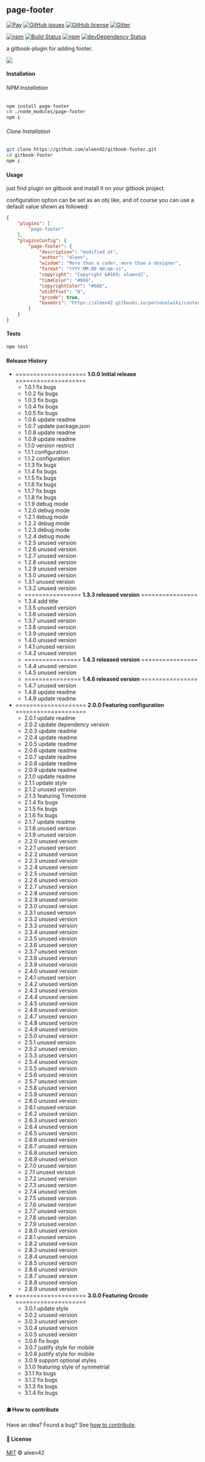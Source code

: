 ## page-footer

[![Pay](https://img.shields.io/badge/%24-free-%23a10000.svg)](#) [![GitHub issues](https://img.shields.io/github/issues/aleen42/gitbook-footer.svg)](https://github.com/aleen42/gitbook-footer/issues) [![GitHub license](https://img.shields.io/badge/license-MIT-blue.svg)](https://raw.githubusercontent.com/aleen42/gitbook-footer/master/LICENSE) [![Gitter](https://badges.gitter.im/aleen42/gitbook-footer.svg)](https://gitter.im/aleen42/gitbook-footer?utm_source=badge&utm_medium=badge&utm_campaign=pr-badge) 

[![npm](https://img.shields.io/npm/v/gitbook-plugin-page-footer.svg)](https://www.npmjs.com/package/gitbook-plugin-page-footer) [![Build Status](https://travis-ci.org/aleen42/gitbook-footer.svg?branch=master)](https://travis-ci.org/aleen42/gitbook-footer) [![npm](https://img.shields.io/npm/dm/gitbook-plugin-page-footer.svg)](https://github.com/aleen42/gitbook-footer) [![devDependency Status](https://david-dm.org/aleen42/gitbook-footer/dev-status.svg)](https://david-dm.org/aleen42/gitbook-footer#info=devDependencies)

a gitbook-plugin for adding footer.

<img src="./page-footer.png">

#### Installation

###### NPM Installation

```bash
npm install page-footer
cd ./node_modules/page-footer
npm i
```

###### Clone Installation

```bash
git clone https://github.com/aleen42/gitbook-footer.git
cd gitbook-footer
npm i
```

#### Usage

just find plugin on gitbook and install it on your gitbook project.

configuration option can be set as an obj like, and of course you can use a default value shown as followed:

```json
{
	"plugins": [
		"page-footer"
	],
	"pluginsConfig": {
		"page-footer": {
			"description": "modified at",
			"author": "Aleen",
			"wisdom": "More than a coder, more than a designer",
			"format": "YYYY-MM-DD HH:mm:ss",
			"copyright": "Copyright &#169; aleen42",
			"timeColor": "#666",
			"copyrightColor": "#666",
			"utcOffset": "8",
			"qrcode": true,
			"baseUri": "https://aleen42.gitbooks.io/personalwiki/content/"
		}
	}
}
```

#### Tests

```bash
npm test
```

#### Release History

* ==================== **1.0.0 Initial release** ====================
	* 1.0.1 fix bugs
	* 1.0.2 fix bugs
	* 1.0.3 fix bugs
	* 1.0.4 fix bugs
	* 1.0.5 fix bugs
	* 1.0.6 update readme
	* 1.0.7 update package.json
	* 1.0.8 update readme
	* 1.0.9 update readme
	* 1.1.0 version restrict
	* 1.1.1 configuration
	* 1.1.2 configuration
	* 1.1.3 fix bugs
	* 1.1.4 fix bugs
	* 1.1.5 fix bugs
	* 1.1.6 fix bugs
	* 1.1.7 fix bugs
	* 1.1.8 fix bugs
	* 1.1.9 debug mode
	* 1.2.0 debug mode
	* 1.2.1 debug mode
	* 1.2.2 debug mode
	* 1.2.3 debug mode
	* 1.2.4 debug mode
	* 1.2.5 unused version
	* 1.2.6 unused version
	* 1.2.7 unused version
	* 1.2.8 unused version
	* 1.2.9 unused version
	* 1.3.0 unused version
	* 1.3.1 unused version
	* 1.3.2 unused version
	* ================ **1.3.3 released version** ================
	* 1.3.4 add title
	* 1.3.5 unused version
	* 1.3.6 unused version
	* 1.3.7 unused version
	* 1.3.8 unused version
	* 1.3.9 unused version
	* 1.4.0 unused version
	* 1.4.1 unused version
	* 1.4.2 unused version
	* ================ **1.4.3 released version** ================
	* 1.4.4 unused version
	* 1.4.5 unused version
	* ================ **1.4.6 released version** ================
	* 1.4.7 unused version
	* 1.4.8 update readme
	* 1.4.9 update readme
* ==================== **2.0.0 Featuring configuration** ====================
	* 2.0.1 update readme
	* 2.0.2 update dependency version
	* 2.0.3 update readme
	* 2.0.4 update readme
	* 2.0.5 update readme
	* 2.0.6 update readme
	* 2.0.7 update readme
	* 2.0.8 update readme
	* 2.0.9 update readme
	* 2.1.0 update readme
	* 2.1.1 update style
	* 2.1.2 unused version
	* 2.1.3 featuring Timezone
	* 2.1.4 fix bugs
	* 2.1.5 fix bugs
	* 2.1.6 fix bugs
	* 2.1.7 update readme
	* 2.1.8 unused version
	* 2.1.9 unused version
	* 2.2.0 unused version
	* 2.2.1 unused version
	* 2.2.2 unused version
	* 2.2.3 unused version
	* 2.2.4 unused version
	* 2.2.5 unused version
	* 2.2.6 unused version
	* 2.2.7 unused version
	* 2.2.8 unused version
	* 2.2.9 unused version
	* 2.3.0 unused version
	* 2.3.1 unused version
	* 2.3.2 unused version
	* 2.3.3 unused version
	* 2.3.4 unused version
	* 2.3.5 unused version
	* 2.3.6 unused version
	* 2.3.7 unused version
	* 2.3.8 unused version
	* 2.3.9 unused version
	* 2.4.0 unused version
	* 2.4.1 unused version
	* 2.4.2 unused version
	* 2.4.3 unused version
	* 2.4.4 unused version
	* 2.4.5 unused version
	* 2.4.6 unused version
	* 2.4.7 unused version
	* 2.4.8 unused version
	* 2.4.9 unused version
	* 2.5.0 unused version
	* 2.5.1 unused version
	* 2.5.2 unused version
	* 2.5.3 unused version
	* 2.5.4 unused version
	* 2.5.5 unused version
	* 2.5.6 unused version
	* 2.5.7 unused version
	* 2.5.8 unused version
	* 2.5.9 unused version
	* 2.6.0 unused version
	* 2.6.1 unused version
	* 2.6.2 unused version
	* 2.6.3 unused version
	* 2.6.4 unused version
	* 2.6.5 unused version
	* 2.6.6 unused version
	* 2.6.7 unused version
	* 2.6.8 unused version
	* 2.6.9 unused version
	* 2.7.0 unused version
	* 2.7.1 unused version
	* 2.7.2 unused version
	* 2.7.3 unused version
	* 2.7.4 unused version
	* 2.7.5 unused version
	* 2.7.6 unused version
	* 2.7.7 unused version
	* 2.7.8 unused version
	* 2.7.9 unused version
	* 2.8.0 unused version
	* 2.8.1 unused version
	* 2.8.2 unused version
	* 2.8.3 unused version
	* 2.8.4 unused version
	* 2.8.5 unused version
	* 2.8.6 unused version
	* 2.8.7 unused version
	* 2.8.8 unused version
	* 2.8.9 unused version
* ==================== **3.0.0 Featuring Qrcode** ====================
	* 3.0.1 update style
	* 3.0.2 unused version
	* 3.0.3 unused version
	* 3.0.4 unused version
	* 3.0.5 unused version
	* 3.0.6 fix bugs
	* 3.0.7 justify style for mobile
	* 3.0.8 justify style for mobile
	* 3.0.9 support optional styles
	* 3.1.0 featuring style of symmetrial
	* 3.1.1 fix bugs
	* 3.1.2 fix bugs
	* 3.1.3 fix bugs
	* 3.1.4 fix bugs

#### :fuelpump: How to contribute

Have an idea? Found a bug? See [how to contribute](https://aleen42.gitbooks.io/personalwiki/content/contribution.html).

#### :scroll: License

[MIT](https://aleen42.gitbooks.io/personalwiki/content/MIT.html) © aleen42
